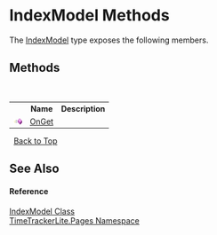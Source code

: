# IndexModel Methods
 

The <a href="1d8b1b83-2045-aba1-54d2-9d7d03526738">IndexModel</a> type exposes the following members.


## Methods
&nbsp;<table><tr><th></th><th>Name</th><th>Description</th></tr><tr><td>![Public method](media/pubmethod.gif "Public method")</td><td><a href="b89f08be-e14f-62cf-a4e8-43cc58f18a86">OnGet</a></td><td /></tr></table>&nbsp;
<a href="#indexmodel-methods">Back to Top</a>

## See Also


#### Reference
<a href="1d8b1b83-2045-aba1-54d2-9d7d03526738">IndexModel Class</a><br /><a href="be72919d-3e91-d5db-2c88-41279e953f1c">TimeTrackerLite.Pages Namespace</a><br />